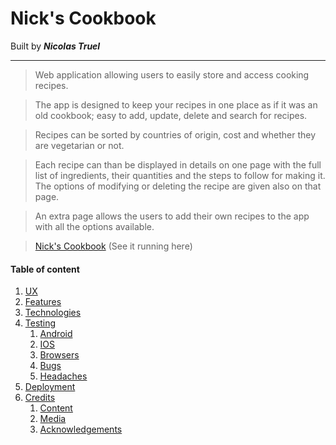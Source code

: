 # Nick's Cookbook
Built by **_Nicolas Truel_**

---
> Web application allowing users to easily store and access cooking recipes.

> The app is designed to keep your recipes in one place as if it was an old cookbook; easy to add, update, delete and search for recipes.

> Recipes can be sorted by countries of origin, cost and whether they are vegetarian or not.

> Each recipe can than be displayed in details on one page with the full list of ingredients, their quantities and the steps to follow for making it. The options of modifying or deleting the recipe are given also on that page.

> An extra page allows the users to add their own recipes to the app with all the options available.

> [Nick's Cookbook](https://cookbook-milestone-3.herokuapp.com/home_page) (See it running here)

#### Table of content
1. [UX](#UX)
2. [Features](#Features)
3. [Technologies](#Technologies)
4. [Testing](#Testing)
    1. [Android](#Android)
    2. [IOS](#IOS)
    3. [Browsers](#Browsers)
    4. [Bugs](#Bugs)
    5. [Headaches](#Headaches)
5. [Deployment](#Deployment)
6. [Credits](#Credits)
    1. [Content](#Content)
    2. [Media](#Media)
    3. [Acknowledgements](#Acknowledgements)
